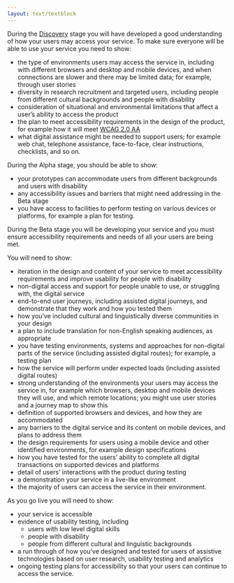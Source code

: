 ```yaml
---
layout: text/textblock
---
```

During the [Discovery]() stage you will have developed a good understanding of how your users may access your service. To make sure everyone will be able to use your service you need to show:

- the type of environments users may access the service in, including with different browsers and desktop and mobile devices, and when connections are slower and there may be limited data; for example, through user stories
- diversity in research recruitment and targeted users, including people from different cultural backgrounds and people with disability
- consideration of situational and environmental limitations that affect a user’s ability to access the product
- the plan to meet accessibility requirements in the design of the product, for example how it will meet [WCAG 2.0 AA](https://www.w3.org/WAI/intro/wcag)
- what digital assistance might be needed to support users; for example web chat, telephone assistance, face-to-face, clear instructions, checklists, and so on.

During the Alpha stage, you should be able to show:

- your prototypes can accommodate users from different backgrounds and users with disability
- any accessibility issues and barriers that might need addressing in the Beta stage
- you have access to facilities to perform testing on various devices or platforms, for example a plan for testing.

During the Beta stage you will be developing your service and you must ensure accessibility requirements and needs of all your users are being met.

You will need to show:

- iteration in the design and content of your service to meet accessibility requirements and improve usability for people with disability
- non-digital access and support for people unable to use, or struggling with, the digital service
- end-to-end user journeys, including assisted digital journeys, and demonstrate that they work and how you tested them
- how you’ve included cultural and linguistically diverse communities in your design
- a plan to include translation for non-English speaking audiences, as appropriate
- you have testing environments, systems and approaches for non-digital parts of the service (including assisted digital routes); for example, a testing plan
- how the service will perform under expected loads (including assisted digital routes)
- strong understanding of the environments your users may access the service in, for example which browsers, desktop and mobile devices they will use, and which remote locations; you might use user stories and a journey map to show this
- definition of supported browsers and devices, and how they are accommodated
- any barriers to the digital service and its content on mobile devices, and plans to address them
- the design requirements for users using a mobile device and other identified environments, for example design specifications
- how you have tested for the users’ ability to complete all digital transactions on supported devices and platforms
- detail of users’ interactions with the product during testing
- a demonstration your service in a live-like environment
- the majority of users can access the service in their environment.

As you go live you will need to show:

- your service is accessible
- evidence of usability testing, including
    - users with low level digital skills
    - people with disability
    - people from different cultural and linguistic backgrounds
- a run through of how you’ve designed and tested for users of assistive technologies based on user research, usability testing and analytics
- ongoing testing plans for accessibility so that your users can continue to access the service.